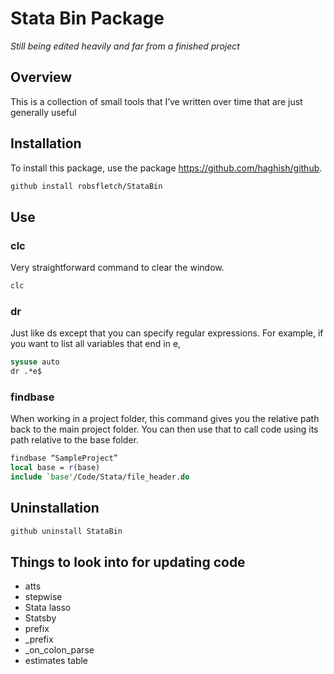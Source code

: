# Stata Bin Package

*Still being edited heavily and far from a finished project*

## Overview
This is a collection of small tools that I’ve written over time that are just generally useful


## Installation
To install this package, use the package https://github.com/haghish/github.

``` stata
github install robsfletch/StataBin
```

## Use

### clc
Very straightforward command to clear the window.

``` stata
clc
```

### dr
Just like ds except that you can specify regular expressions. For example, if you want to list all variables that end in e,

``` stata
sysuse auto
dr .*e$
```

### findbase
When working in a project folder, this command gives you the relative path back to the main project folder. You can then use that to call code using its path relative to the base folder.
``` stata
findbase “SampleProject”
local base = r(base)
include `base'/Code/Stata/file_header.do
```




## Uninstallation


``` Stata
github uninstall StataBin
```

## Things to look into for updating code
- atts
- stepwise
- Stata lasso
- Statsby
- prefix
- _prefix
- _on_colon_parse
- estimates table

